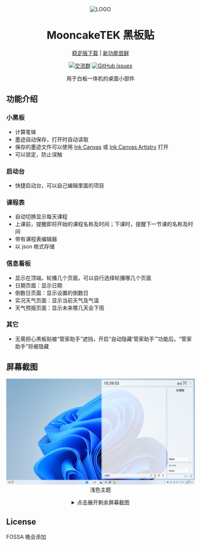 <div align="center">

![LOGO](./ZongziTEK_Blackboard_Sticker/黑板贴.png)

# MooncakeTEK 黑板贴  

[稳定版下载](https://github.com/STBBRD/ZongziTEK-Blackboard-Sticker/releases/latest "Latest Releases") | [新功能尝鲜](https://github.com/STBBRD/ZongziTEK-Blackboard-Sticker/actions "Actions") 

[![交流群](https://img.shields.io/badge/-%E4%BA%A4%E6%B5%81%E7%BE%A4%201101582374-blue?style=flat&logo=TencentQQ)](https://jq.qq.com/?_wv=1027&k=epb9KDPe)  [![GitHub issues](https://img.shields.io/github/issues/STBBRD/ZongziTEK-Blackboard-Sticker?logo=github)](https://github.com/STBBRD/ZongziTEK-Blackboard-Sticker/issues)


  
用于白板一体机的桌面小部件

</div>

## 功能介绍
### 小黑板
- 计算笔锋
- 墨迹自动保存，打开时自动读取
- 保存的墨迹文件可以使用 [Ink Canvas](https://github.com/WXRIW/Ink-Canvas) 或 [Ink Canvas Artistry](https://github.com/InkCanvas/Ink-Canvas-Artistry) 打开
- 可以锁定，防止误触

### 启动台
- 快捷启动台，可以自己编辑里面的项目

### 课程表
- 自动切换显示每天课程
- 上课前，提醒即将开始的课程名称及时间；下课时，提醒下一节课的名称及时间
- 带有课程表编辑器
- 以 json 格式存储

### 信息看板
- 显示在顶端，轮播几个页面，可以自行选择轮播哪几个页面
- 日期页面：显示日期
- 倒数日页面：显示设置的倒数日
- 实况天气页面：显示当前天气及气温
- 天气预报页面：显示未来哪几天会下雨

### 其它
- 无需担心黑板贴被“管家助手”遮挡，开启“自动隐藏‘管家助手’”功能后，“管家助手”将被隐藏

## 屏幕截图
<div align="center">

![Light Screenshot](./assets/Light.png)
浅色主题

<details>
<summary>点击展开剩余屏幕截图</summary>

![Dark Screenshot](./assets/Dark.png)
深色主题

![LiteMode Screenshot](./assets/Light-LiteMode1.png)
简约模式
</details>
</div>

## License
FOSSA 晚会添加

